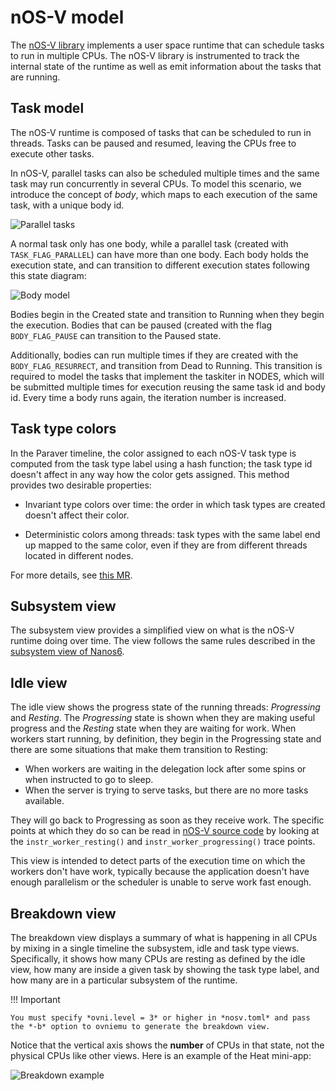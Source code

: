 # nOS-V model

The [nOS-V library][nosv] implements a user space runtime that can schedule
tasks to run in multiple CPUs. The nOS-V library is instrumented to
track the internal state of the runtime as well as emit information
about the tasks that are running.

[nosv]: https://github.com/bsc-pm/nos-v

## Task model

The nOS-V runtime is composed of tasks that can be scheduled to run in
threads. Tasks can be paused and resumed, leaving the CPUs free to
execute other tasks.

In nOS-V, parallel tasks can also be scheduled multiple times and the
same task may run concurrently in several CPUs. To model this scenario,
we introduce the concept of *body*, which maps to each execution of the
same task, with a unique body id.

![Parallel tasks](fig/parallel-tasks.svg)

A normal task only has one body, while a parallel task (created with
`TASK_FLAG_PARALLEL`) can have more than one body. Each body holds the
execution state, and can transition to different execution states
following this state diagram:

![Body model](fig/body-model.svg)

Bodies begin in the Created state and transition to Running when they
begin the execution. Bodies that can be paused (created with the flag
`BODY_FLAG_PAUSE` can transition to the Paused state.

Additionally, bodies can run multiple times if they are created with the
`BODY_FLAG_RESURRECT`, and transition from Dead to Running. This
transition is required to model the tasks that implement the taskiter in
NODES, which will be submitted multiple times for execution reusing the
same task id and body id. Every time a body runs again, the iteration
number is increased.

## Task type colors

In the Paraver timeline, the color assigned to each nOS-V task type is
computed from the task type label using a hash function; the task type
id doesn't affect in any way how the color gets assigned. This method
provides two desirable properties:

- Invariant type colors over time: the order in which task types are
  created doesn't affect their color.

- Deterministic colors among threads: task types with the same label end
  up mapped to the same color, even if they are from different threads
  located in different nodes.

For more details, see [this MR][1].

[1]: https://pm.bsc.es/gitlab/rarias/ovni/-/merge_requests/27

## Subsystem view

The subsystem view provides a simplified view on what is the nOS-V
runtime doing over time. The view follows the same rules described in
the [subsystem view of Nanos6](nanos6.md/#subsystem_view).


## Idle view

The idle view shows the progress state of the running threads:
*Progressing* and *Resting*. The *Progressing* state is shown when they
are making useful progress and the *Resting* state when they are waiting
for work. When workers start running, by definition, they begin in the
Progressing state and there are some situations that make them
transition to Resting:

- When workers are waiting in the delegation lock after some spins or
  when instructed to go to sleep.
- When the server is trying to serve tasks, but there are no more tasks
  available.

They will go back to Progressing as soon as they receive work. The
specific points at which they do so can be read in [nOS-V source
code](https://gitlab.bsc.es/nos-v/nos-v) by looking at the
`instr_worker_resting()` and `instr_worker_progressing()` trace points.

This view is intended to detect parts of the execution time on which the
workers don't have work, typically because the application doesn't have
enough parallelism or the scheduler is unable to serve work fast enough.

## Breakdown view

The breakdown view displays a summary of what is happening in all CPUs
by mixing in a single timeline the subsystem, idle and task type views.
Specifically, it shows how many CPUs are resting as defined by the idle
view, how many are inside a given task by showing the task type label,
and how many are in a particular subsystem of the runtime.

!!! Important

    You must specify *ovni.level = 3* or higher in *nosv.toml* and pass
    the *-b* option to ovniemu to generate the breakdown view.

Notice that the vertical axis shows the **number**
of CPUs in that state, not the physical CPUs like other views.
Here is an example of the Heat mini-app:

![Breakdown example](fig/breakdown-nosv.png)
